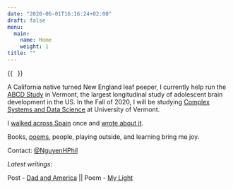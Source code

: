 ```yaml
---
date: "2020-06-01T16:16:24+02:00"
draft: false
menu:
  main:
    name: Home
    weight: 1
title: ""
---
```


{{<image float="right" width="11em" frame="true" caption="" src="photos/phil-reading.jpeg" >}}

A California native turned New England leaf peeper, I currently help run the [ABCD Study](https://abcdstudy.org) in Vermont, the largest longitudinal study of adolescent brain development in the US. In the Fall of 2020, I will be studying [Complex Systems and Data Science](https://vermontcomplexsystems.org/) at University of Vermont.

I [walked across Spain](/tags/camino-de-santiago) once and [wrote about it](/tags/camino-de-santiago).

Books, [poems](/poems/), people, playing outside, and learning bring me joy.

Contact: [@NguyenHPhil](https://twitter.com/NguyenHPhil)

_Latest writings:_

Post - [Dad and America](/blog/2020/07/dad-and-america/) || Poem - [My Light](poems/forever-light/)
